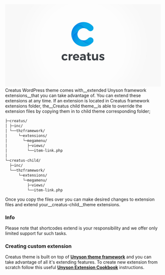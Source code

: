 <div class="thz-lightbox-gallery" markdown="1">
<div class="thz-doc-image max">
<img src="../../docs-media/creatus-screenshot.jpg" alt="Creatus WordPress Theme" />
</div>

<div markdown="1">
Creatus WordPress theme comes with__extended Unyson framework extensions__that you can take advantage of. You can extend these extensions at any time. 
If an extension is located in Creatus framework extensions folder, the__Creatus child theme__is able to override the extension files by copying them in to child theme corresponding folder;

	├─creatus/
	│ ├─inc/
	│ └──thzframework/
	│     └─extensions/
	│       └─megamenu/
	│         ├─views/
	│         └──item-link.php
	│   
	└─creatus-child/
	  ├─inc/
	  └──thzframework/
	      └─extensions/
	        └─megamenu/
	          ├─views/
	          └──item-link.php



			  

</div>

Once you copy the files over you can make desired changes to extension files and extend your__creatus-child__theme extensions. 
<div class="thz-notification thz-notification-red">
	<h3 class="thz-notification-title">Info</h3>
	<div>
	Please note that shortcodes extend is your responsibility and we offer only limited support fur such tasks.
	</div>
</div>

### Creating custom extension
Creatus theme is built on top of [__Unyson theme framework__](http://manual.unyson.io) and you can take advantage of all it's extending features. To create new extension from scratch follow this useful [__Unyson Extension Cookbook__](http://manual.unyson.io/en/latest/extensions/introduction.html#content) instructions.



</div>